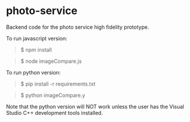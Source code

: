 # photo-service
Backend code for the photo service high fidelity prototype. 

To run javascript version: 

> $ npm install

> $ node imageCompare.js 


To run python version: 

> $ pip install -r requirements.txt 

> $ python imageCompare.y

Note that the python version will NOT work unless the user has the Visual Studio C++ development tools installed. 

